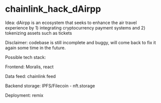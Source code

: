 # chainlink_hack_dAirpp

Idea:
dAirpp is an ecosystem that seeks to enhance the air travel experience by 1) integrating cryptocurrency payment systems and 2) tokenizing assets such as tickets

Disclaimer: codebase is still incomplete and buggy, will come back to fix it again some time in the future.

Possible tech stack:

Frontend:
Moralis, react

Data feed:
chainlink feed

Backend storage:
IPFS/Filecoin - nft.storage

Deployment:
remix